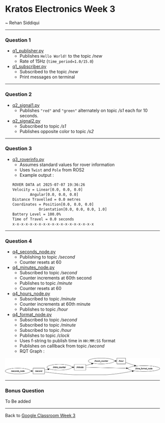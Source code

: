 # Kratos Electronics Week 3
~ Rehan Siddiqui  

---
### Question 1 
* [q1_publisher.py](https://github.com/reallyrehans/KratosElectronicsWeek3/blob/main/q1_publisher.py)
    * Publishes `Hello World!` to the topic */new*
    * Rate of 15Hz (`time_period=1.0/15.0`)
* [q1_subscriber.py](https://github.com/reallyrehans/KratosElectronicsWeek3/blob/main/q1_subscriber.py)
    * Subscribed to the topic */new*
    * Print messages on terminal
---
### Question 2
* [q2_signal1.py](https://github.com/reallyrehans/KratosElectronicsWeek3/blob/main/q2_signal1.py)
    * Publishes `"red"` and `"green"` alternately on topic */s1* each for 10 seconds.
* [q2_signal2.py](https://github.com/reallyrehans/KratosElectronicsWeek3/blob/main/q2_signal2.py)
    * Subscribed to topic */s1*
    * Publishes opposite color to topic */s2*
---
### Question 3
* [q3_roverinfo.py](https://github.com/reallyrehans/KratosElectronicsWeek3/blob/main/q3_roverinfo.py)
    * Assumes standard values for rover information
    * Uses `Twist` and `Pole` from ROS2
    * Example output : 
    ~~~
    ROVER DATA at 2025-07-07 19:36:26        
    Velocity = Linear[0.0, 0.0, 0.0]        
            Angular[0.0, 0.0, 0.0]        
    Distance Travelled = 0.0 metres        
    Coordinates = Position[0.0, 0.0, 0.0]        
                Orientation[0.0, 0.0, 0.0, 1.0]        
    Battery Level = 100.0%        
    Time of Travel = 0.0 seconds        
    x-x-x-x-x-x-x-x-x-x-x-x-x-x-x-x-x-x-x
    ~~~
---
### Question 4
* [q4_seconds_node.py](https://github.com/reallyrehans/KratosElectronicsWeek3/blob/main/q4_seconds_node.py)
    * Publishing to topic */second*
    * Counter resets at 60
* [q4_minutes_node.py](https://github.com/reallyrehans/KratosElectronicsWeek3/blob/main/q4_minutes_node.py)
    * Subscribed to topic */second*
    * Counter increments at 60th second
    * Publishes to topic */minute*
    * Counter resets at 60
* [q4_hours_node.py](https://github.com/reallyrehans/KratosElectronicsWeek3/blob/main/q4_hours_node.py)  
    * Subscribed to topic */minute*
    * Counter increments at 60th minute
    * Publishes to topic */hour*
* [q4_format_node.py](https://github.com/reallyrehans/KratosElectronicsWeek3/blob/main/q4_format_node.py)
    * Subscribed to topic */second*
    * Subscribed to topic */minute*
    * Subscribed to topic */hour*
    * Publishes to topic */clock*
    * Uses f-string to publish time in `HH:MM:SS` format
    * Publishes on calllback from topic */second*
    * RQT Graph : 

![q4_clock_rosgraph](https://github.com/reallyrehans/KratosElectronicsWeek3/blob/main/q4_clock_rosgraph.png?raw=true)

---

### Bonus Question
To Be added


---
Back to [Google Classroom Week 3](https://classroom.google.com/c/Nzg2Njk5MzMyNTM4/a/NzgyODI2ODUwNjIz/details)
